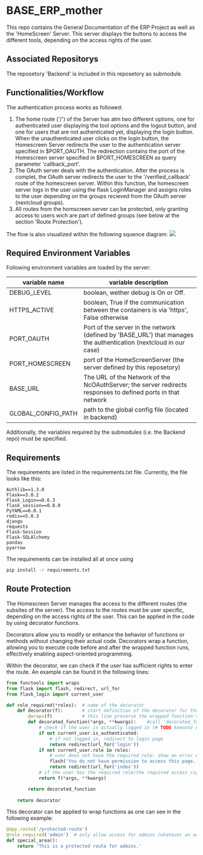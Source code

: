 # BASE_ERP_mother
This repo contains the General Documentation of the ERP Project as well as the 'HomeScreen' Server. This server displays the buttons to access the different tools, depending on the access rights of the user. 

## Associated Repositorys
The reposetory 'Backend' is included in this reposetory as submodule.

## Functionalities/Workflow

The authentication process works as followed:

1. The home route ('/') of the Server has atm two different options, one for authenticated user displaying the tool options and the logout button, and one for users that are not authenticated yet, displaying the login button. When the unauthenticated user clicks on the login button, the Homescreen Server redirects the user to the authentication server specified in $PORT_OAUTH. The redirection contains the port of the Homescreen server specified in $PORT_HOMESCREEN as query parameter 'callback_port'. 
2. The OAuth server deals with the authentication. After the process is complet, the OAuth server redirects the user to the '/verified_callback' route of the homescreen server. Within this function, the homescreen server logs in the user using the flask LoginManager and assigns roles to the user depending on the groups recieved from the OAuth server (nextcloud groups).
3. All routes from the homscreen server can be protected, only granting access to users wich are part of defined groups (see below at the section 'Route Protection').

The flow is also visualized within the following squence diagram:
![]([https://www.planttext.com/api/plantuml/png/VP8zJmCn38Rt_0ghoy60kdT0dH18g4l5ZDB4HwFcaclijF3lSMZf9ULZY-pNhn_RMHBhn7dmIXkE2MQhoA0pRp6mCvhHmWjXce4coF9GeyYTSQCE3BF7EE3Q9CG0Qqo7iswAjkeLlhFnCTjQV0agLVpXxhwgNq32VKPYWgq48SNC23VTlBijlEuWW7MxYaTyYjy2hAFHwm-2v_Zc0cmoSmo_zXeJ4k6LiBMyq1Oown8QGIiBcd2cAPMQtd_XFCGqq8MciXzJF3WhDDBRbcDeJwrV9QuFTkPfjUrAly4vdZVQpUKShdTeNutsVgFDhbCMVywahlPH-muwxKxDortRFwI31TAzm3s5NaRMx6It_z-h9EcKF3hUIgBlCOadnB6KamfHs3pslFYg1KSGuh5jhPOOhFplJm00](https://www.planttext.com/api/plantuml/png/VLEnJiCm4Dtp5QSkWG5rxu3AWa12PQYOaMjVwAc97NoNbluzvoIq3cex9Je_ltllvMN9Og9qJLqOAo72R1K4J2TRz4BM23huO8mpC0oTlXIjmibIQxp0x2KqkBOHqSCQutx4dQTJzFkJykR0VZ35hF17R1qwb-DEmw986k3XCTknW8ZV7R8mR7K8CNI2S5VEo_laYVPg8fUKQLQUnBS0HzpMviZm5hx8mwOJ2VxYhZOYC_u3JYbxLqcLeuXMPQK0prA658fYU2h-vExwdIo0Sq3Nr3-7sF19VCRUnh0df-9LgalVrzGyvSl0TejsTmCwkcJqJb71LnGR8nGy6EzwOGpKNvKZaA_2U5mul6JhbCR8svYu6r981PWMCYrWKwcHrupN1sMiiP95lns8mOV3z6gsPrgWlzWbZFqfvre-gWZTfpLrlJ5sL-RIX-hUBbCwvE7mGBhLKLLXL34GsYIPYwMcf__UBm00))

## Required Environment Variables
Following environment variables are loaded by the server:

variable name | variable description
---|---
DEBUG_LEVEL | boolean, wether debug is On or Off.
HTTPS_ACTIVE | boolean, True if the communication between the containers is via 'https', False otherwise
PORT_OAUTH | Port of the server in the network (defined by 'BASE_URL') that manages the authentication (nextcloud in our case)
PORT_HOMESCREEN | port of the HomeScreenServer (the server defined by this reposetory)
BASE_URL | The URL of the Network of the NcOAuthServer; the server redirects responses to defined ports in that network
GLOBAL_CONFIG_PATH | path to the global config file (located in backend)

Additionally, the variables required by the submodules (i.e. the Backend repo) must be specified.

## Requirements
The requirements are listed in the requirements.txt file. Currently, the file looks like this:
```
Authlib==1.3.0
Flask==3.0.2
Flask_Login==0.6.3
flask_session==0.8.0
PyYAML==6.0.1
redis==5.0.3
django
requests
Flask-Session
Flask-SQLAlchemy
pandas
pyarrow
```

The requirements can be installed all at once using
```bash
pip install -r requirements.txt
```

## Route Protection

The Homescreen Server manages the access to the different routes (the subsites of the server). The access to the routes must be user specific, depending on the access rights of the user. This can be applied in the code by using decorator functions.

Decorators allow you to modify or enhance the behavior of functions or methods without changing their actual code. Decorators wrap a function, allowing you to execute code before and after the wrapped function runs, effectively enabling aspect-oriented programming.

Within the decorator, we can check if the user has sufficient rights to enter the route. An example can be found in the following lines:

```python
from functools import wraps
from flask import flash, redirect, url_for
from flask_login import current_user

def role_required(*roles):  # name of the decorator
    def decorator(f):       # start definition of the decorator for the wrapped functin 'f'
        @wraps(f)           # this line preserve the wrapped function's metadata, such as its name, docstring, and module information
        def decorated_function(*args, **kwargs):    #call 'decorated_function' using the arguments with wich 'f' is called
            # check if the user is actually logged in (# TODO koennte man eventuell auch mit dem @login_requiered decorator machen (?))
            if not current_user.is_authenticated:
                # if not logged in, redirect to login page
                return redirect(url_for('login'))
            if not current_user.role in roles:
                # user does not have the required role: show an error or redirect ? Wie handeln wir das?
                flash('You do not have permission to access this page.')
                return redirect(url_for('index'))
            # if the user has the required role/the required access rights, run the wrapped function 'f'
            return f(*args, **kwargs)

        return decorated_function
    
    return decorator
```

This decorator can be applied to wrap functions as one can see in the following example:

```python
@app.route('/protected-route')
@role_required('admin')  # only allow access for admins (whatever an admin is in our case)
def special_area():
    return 'This is a protected route for admins.'
```

